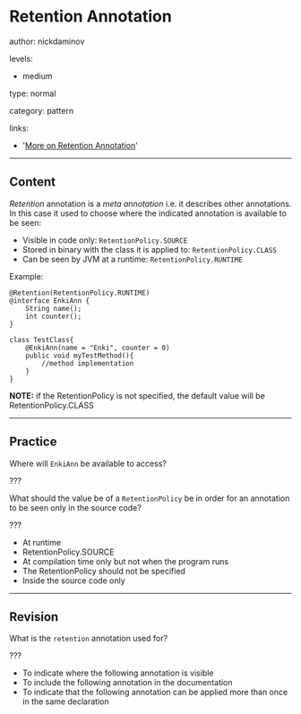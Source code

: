 # Retention Annotation
author: nickdaminov

levels:

  - medium

type: normal

category: pattern

links:

  - '[More on Retention Annotation](https://docs.oracle.com/javase/specs/jls/se8/html/jls-9.html#jls-9.6.4.2)'

---
## Content

*Retention* annotation is a *meta annotation* i.e. it describes other annotations. In this case it used to choose where the indicated annotation is available to be seen:
 * Visible in code only: `RetentionPolicy.SOURCE`
 * Stored in binary with the class it is applied to: `RetentionPolicy.CLASS`
 * Can be seen by JVM at a runtime: `RetentionPolicy.RUNTIME`

Example:
```
@Retention(RetentionPolicy.RUNTIME)
@interface EnkiAnn {
    String name();
    int counter();
}

class TestClass{   
    @EnkiAnn(name = "Enki", counter = 0)
    public void myTestMethod(){
        //method implementation
    }
}
```

**NOTE:** if the RetentionPolicy is not specified, the default value will be RetentionPolicy.CLASS

---
## Practice

Where will `EnkiAnn` be available to access?

???

What should the value be of a `RetentionPolicy` be in order for an annotation to be seen only in the source code?

???

* At runtime
* RetentionPolicy.SOURCE
* At compilation time only but not when the program runs
* The RetentionPolicy should not be specified
* Inside the source code only

---
## Revision

What is the `retention` annotation used for?

???

* To indicate where the following annotation is visible
* To include the following annotation in the documentation
* To indicate that the following annotation can be applied more than once in the same declaration
